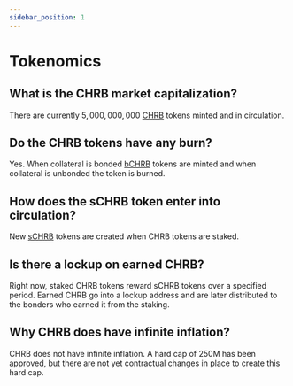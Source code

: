 ```yaml
---
sidebar_position: 1
---
```


# Tokenomics

## What is the CHRB market capitalization?

There are currently $5,000,000,000$ [CHRB](/docs/about/terminology#chrb) tokens minted and in circulation.

## Do the CHRB tokens have any burn?

Yes. When collateral is bonded [bCHRB](/docs/about/terminology#bchrb) tokens are minted and when collateral is unbonded the token is burned.

## How does the sCHRB token enter into circulation?

New [sCHRB](/docs/about/terminology#schrb) tokens are created when CHRB tokens are staked.

## Is there a lockup on earned CHRB?

Right now, staked CHRB tokens reward sCHRB tokens over a specified period. Earned CHRB go into a lockup address and are later distributed to the bonders who earned it from the staking.

## Why CHRB does have infinite inflation?

CHRB does not have infinite inflation. A hard cap of $250$M has been approved, but there are not yet contractual changes in place to create this hard cap.

